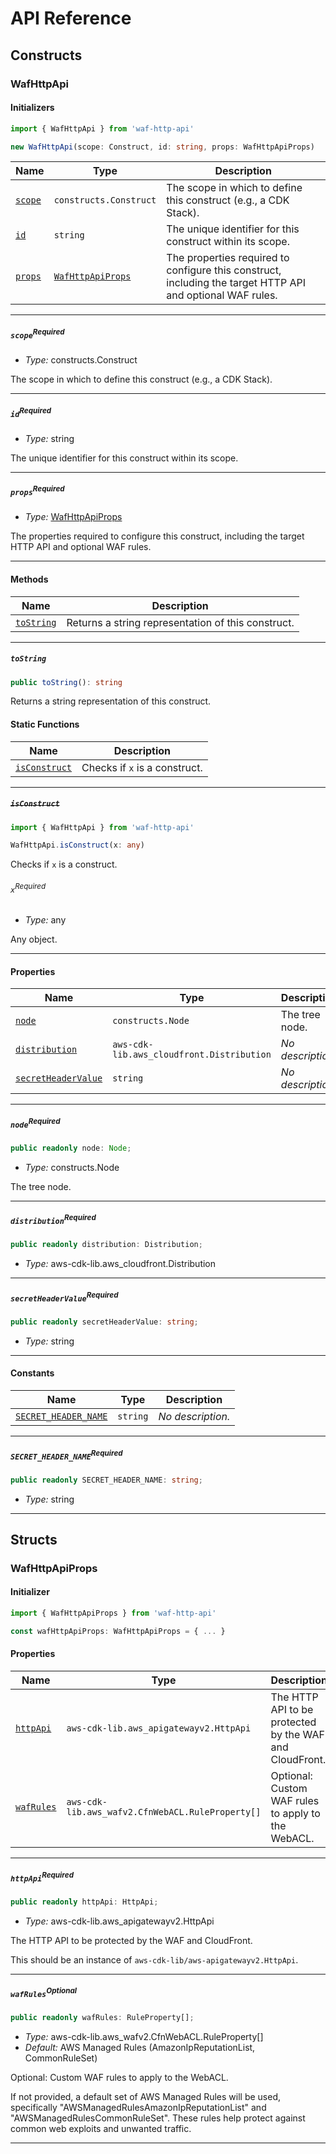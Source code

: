 # API Reference <a name="API Reference" id="api-reference"></a>

## Constructs <a name="Constructs" id="Constructs"></a>

### WafHttpApi <a name="WafHttpApi" id="waf-http-api.WafHttpApi"></a>

#### Initializers <a name="Initializers" id="waf-http-api.WafHttpApi.Initializer"></a>

```typescript
import { WafHttpApi } from 'waf-http-api'

new WafHttpApi(scope: Construct, id: string, props: WafHttpApiProps)
```

| **Name** | **Type** | **Description** |
| --- | --- | --- |
| <code><a href="#waf-http-api.WafHttpApi.Initializer.parameter.scope">scope</a></code> | <code>constructs.Construct</code> | The scope in which to define this construct (e.g., a CDK Stack). |
| <code><a href="#waf-http-api.WafHttpApi.Initializer.parameter.id">id</a></code> | <code>string</code> | The unique identifier for this construct within its scope. |
| <code><a href="#waf-http-api.WafHttpApi.Initializer.parameter.props">props</a></code> | <code><a href="#waf-http-api.WafHttpApiProps">WafHttpApiProps</a></code> | The properties required to configure this construct, including the target HTTP API and optional WAF rules. |

---

##### `scope`<sup>Required</sup> <a name="scope" id="waf-http-api.WafHttpApi.Initializer.parameter.scope"></a>

- *Type:* constructs.Construct

The scope in which to define this construct (e.g., a CDK Stack).

---

##### `id`<sup>Required</sup> <a name="id" id="waf-http-api.WafHttpApi.Initializer.parameter.id"></a>

- *Type:* string

The unique identifier for this construct within its scope.

---

##### `props`<sup>Required</sup> <a name="props" id="waf-http-api.WafHttpApi.Initializer.parameter.props"></a>

- *Type:* <a href="#waf-http-api.WafHttpApiProps">WafHttpApiProps</a>

The properties required to configure this construct, including the target HTTP API and optional WAF rules.

---

#### Methods <a name="Methods" id="Methods"></a>

| **Name** | **Description** |
| --- | --- |
| <code><a href="#waf-http-api.WafHttpApi.toString">toString</a></code> | Returns a string representation of this construct. |

---

##### `toString` <a name="toString" id="waf-http-api.WafHttpApi.toString"></a>

```typescript
public toString(): string
```

Returns a string representation of this construct.

#### Static Functions <a name="Static Functions" id="Static Functions"></a>

| **Name** | **Description** |
| --- | --- |
| <code><a href="#waf-http-api.WafHttpApi.isConstruct">isConstruct</a></code> | Checks if `x` is a construct. |

---

##### ~~`isConstruct`~~ <a name="isConstruct" id="waf-http-api.WafHttpApi.isConstruct"></a>

```typescript
import { WafHttpApi } from 'waf-http-api'

WafHttpApi.isConstruct(x: any)
```

Checks if `x` is a construct.

###### `x`<sup>Required</sup> <a name="x" id="waf-http-api.WafHttpApi.isConstruct.parameter.x"></a>

- *Type:* any

Any object.

---

#### Properties <a name="Properties" id="Properties"></a>

| **Name** | **Type** | **Description** |
| --- | --- | --- |
| <code><a href="#waf-http-api.WafHttpApi.property.node">node</a></code> | <code>constructs.Node</code> | The tree node. |
| <code><a href="#waf-http-api.WafHttpApi.property.distribution">distribution</a></code> | <code>aws-cdk-lib.aws_cloudfront.Distribution</code> | *No description.* |
| <code><a href="#waf-http-api.WafHttpApi.property.secretHeaderValue">secretHeaderValue</a></code> | <code>string</code> | *No description.* |

---

##### `node`<sup>Required</sup> <a name="node" id="waf-http-api.WafHttpApi.property.node"></a>

```typescript
public readonly node: Node;
```

- *Type:* constructs.Node

The tree node.

---

##### `distribution`<sup>Required</sup> <a name="distribution" id="waf-http-api.WafHttpApi.property.distribution"></a>

```typescript
public readonly distribution: Distribution;
```

- *Type:* aws-cdk-lib.aws_cloudfront.Distribution

---

##### `secretHeaderValue`<sup>Required</sup> <a name="secretHeaderValue" id="waf-http-api.WafHttpApi.property.secretHeaderValue"></a>

```typescript
public readonly secretHeaderValue: string;
```

- *Type:* string

---

#### Constants <a name="Constants" id="Constants"></a>

| **Name** | **Type** | **Description** |
| --- | --- | --- |
| <code><a href="#waf-http-api.WafHttpApi.property.SECRET_HEADER_NAME">SECRET_HEADER_NAME</a></code> | <code>string</code> | *No description.* |

---

##### `SECRET_HEADER_NAME`<sup>Required</sup> <a name="SECRET_HEADER_NAME" id="waf-http-api.WafHttpApi.property.SECRET_HEADER_NAME"></a>

```typescript
public readonly SECRET_HEADER_NAME: string;
```

- *Type:* string

---

## Structs <a name="Structs" id="Structs"></a>

### WafHttpApiProps <a name="WafHttpApiProps" id="waf-http-api.WafHttpApiProps"></a>

#### Initializer <a name="Initializer" id="waf-http-api.WafHttpApiProps.Initializer"></a>

```typescript
import { WafHttpApiProps } from 'waf-http-api'

const wafHttpApiProps: WafHttpApiProps = { ... }
```

#### Properties <a name="Properties" id="Properties"></a>

| **Name** | **Type** | **Description** |
| --- | --- | --- |
| <code><a href="#waf-http-api.WafHttpApiProps.property.httpApi">httpApi</a></code> | <code>aws-cdk-lib.aws_apigatewayv2.HttpApi</code> | The HTTP API to be protected by the WAF and CloudFront. |
| <code><a href="#waf-http-api.WafHttpApiProps.property.wafRules">wafRules</a></code> | <code>aws-cdk-lib.aws_wafv2.CfnWebACL.RuleProperty[]</code> | Optional: Custom WAF rules to apply to the WebACL. |

---

##### `httpApi`<sup>Required</sup> <a name="httpApi" id="waf-http-api.WafHttpApiProps.property.httpApi"></a>

```typescript
public readonly httpApi: HttpApi;
```

- *Type:* aws-cdk-lib.aws_apigatewayv2.HttpApi

The HTTP API to be protected by the WAF and CloudFront.

This should be an instance of `aws-cdk-lib/aws-apigatewayv2.HttpApi`.

---

##### `wafRules`<sup>Optional</sup> <a name="wafRules" id="waf-http-api.WafHttpApiProps.property.wafRules"></a>

```typescript
public readonly wafRules: RuleProperty[];
```

- *Type:* aws-cdk-lib.aws_wafv2.CfnWebACL.RuleProperty[]
- *Default:* AWS Managed Rules (AmazonIpReputationList, CommonRuleSet)

Optional: Custom WAF rules to apply to the WebACL.

If not provided, a default set of AWS Managed Rules will be used,
specifically "AWSManagedRulesAmazonIpReputationList" and "AWSManagedRulesCommonRuleSet".
These rules help protect against common web exploits and unwanted traffic.

---



